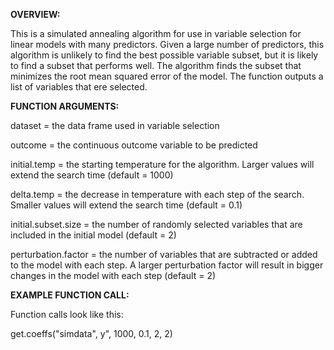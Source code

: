 
**OVERVIEW:**

This is a simulated annealing algorithm for use in variable selection for linear models with many predictors. Given a large number of predictors, this algorithm is unlikely to find the best possible variable subset, but it is likely to find a subset that performs well. The algorithm finds the subset that minimizes the root mean squared error of the model. The function outputs a list of variables that ere selected. 


**FUNCTION ARGUMENTS:**

dataset = the data frame used in variable selection

outcome = the continuous outcome variable to be predicted

initial.temp = the starting temperature for the algorithm. Larger values will extend the search time (default = 1000)

delta.temp = the decrease in temperature with each step of the search. Smaller values will extend the search time (default = 0.1)

initial.subset.size = the number of randomly selected variables that are included in the initial model (default = 2)

perturbation.factor = the number of variables that are subtracted or added to the model with each step. A larger perturbation factor will result in bigger changes in the model with each step (default = 2)


**EXAMPLE FUNCTION CALL:**

Function calls look like this:

get.coeffs("simdata", y", 1000, 0.1, 2, 2)